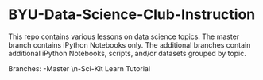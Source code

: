 # BYU-Data-Science-Club-Instruction
This repo contains various lessons on data science topics. The master branch contains iPython Notebooks only. The additional branches contain additional iPython Notebooks, scripts, and/or datasets grouped by topic.

Branches:
-Master \n-Sci-Kit Learn Tutorial
